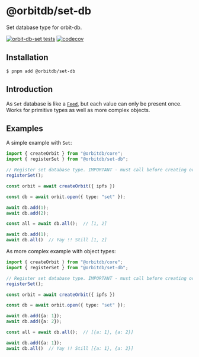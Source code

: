 # @orbitdb/set-db
Set database type for orbit-db.

[![orbit-db-set tests](https://github.com/reseau-constellation/set/actions/workflows/run-test.yml/badge.svg?branch=main)](https://github.com/reseau-constellation/set/actions/workflows/run-test.yml)
[![codecov](https://codecov.io/gh/reseau-constellation/set/graph/badge.svg?token=7OZK4BJDej)](https://codecov.io/gh/reseau-constellation/set)

## Installation
```
$ pnpm add @orbitdb/set-db
```
## Introduction
As `Set` database is like a [`Feed`](https://github.com/reseau-constellation/set), but each value can only be present once. Works for primitive types as well as more complex objects.

## Examples

A simple example with `Set`:
```ts
import { createOrbit } from "@orbitdb/core";
import { registerSet } from "@orbitdb/set-db";

// Register set database type. IMPORTANT - must call before creating orbit instance !
registerSet();

const orbit = await createOrbit({ ipfs })

const db = await orbit.open({ type: "set" });

await db.add(1);
await db.add(2);

const all = await db.all();  // [1, 2]

await db.add(1);
await db.all()  // Yay !! Still [1, 2]
```

As more complex example with object types:
```ts
import { createOrbit } from "@orbitdb/core";
import { registerSet } from "@orbitdb/set-db";

// Register set database type. IMPORTANT - must call before creating orbit instance !
registerSet();

const orbit = await createOrbit({ ipfs })

const db = await orbit.open({ type: "set" });

await db.add({a: 1});
await db.add({a: 2});

const all = await db.all();  // [{a: 1}, {a: 2}]

await db.add({a: 1});
await db.all()  // Yay !! Still [{a: 1}, {a: 2}]
```
